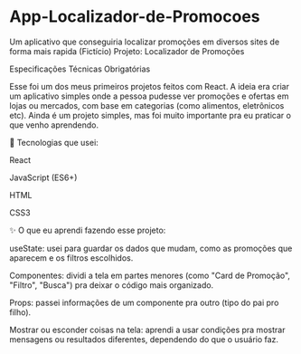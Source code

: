 # App-Localizador-de-Promocoes
Um aplicativo que conseguiria localizar promoções em diversos sites de forma mais rapida (Fictício) 
Projeto: Localizador de Promoções

Especificações Técnicas Obrigatórias

Esse foi um dos meus primeiros projetos feitos com React. A ideia era criar um aplicativo simples onde a pessoa pudesse ver promoções e ofertas em lojas ou mercados, com base em categorias (como alimentos, eletrônicos etc). Ainda é um projeto simples, mas foi muito importante pra eu praticar o que venho aprendendo.

🧰 Tecnologias que usei:

React

JavaScript (ES6+)

HTML

CSS3

✨ O que eu aprendi fazendo esse projeto:

useState: usei para guardar os dados que mudam, como as promoções que aparecem e os filtros escolhidos.

Componentes: dividi a tela em partes menores (como "Card de Promoção", "Filtro", "Busca") pra deixar o código mais organizado.

Props: passei informações de um componente pra outro (tipo do pai pro filho).

Mostrar ou esconder coisas na tela: aprendi a usar condições pra mostrar mensagens ou resultados diferentes, dependendo do que o usuário faz.
